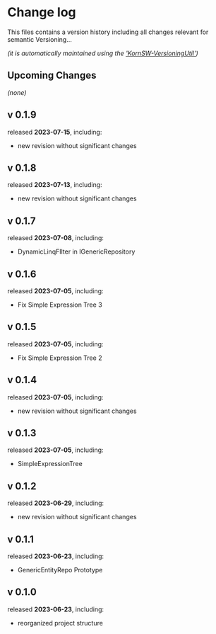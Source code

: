 # Change log
This files contains a version history including all changes relevant for semantic Versioning...

*(it is automatically maintained using the ['KornSW-VersioningUtil'](https://github.com/KornSW/VersioningUtil))*




## Upcoming Changes

*(none)*



## v 0.1.9
released **2023-07-15**, including:
 - new revision without significant changes



## v 0.1.8
released **2023-07-13**, including:
 - new revision without significant changes



## v 0.1.7
released **2023-07-08**, including:
 - DynamicLinqFIlter in IGenericRepository



## v 0.1.6
released **2023-07-05**, including:
 - Fix Simple Expression Tree 3



## v 0.1.5
released **2023-07-05**, including:
 - Fix Simple Expression Tree 2


## v 0.1.4
released **2023-07-05**, including:
 - new revision without significant changes



## v 0.1.3
released **2023-07-05**, including:
 - SimpleExpressionTree



## v 0.1.2
released **2023-06-29**, including:
 - new revision without significant changes



## v 0.1.1
released **2023-06-23**, including:
 - GenericEntityRepo Prototype



## v 0.1.0
released **2023-06-23**, including:
 - reorganized project structure



